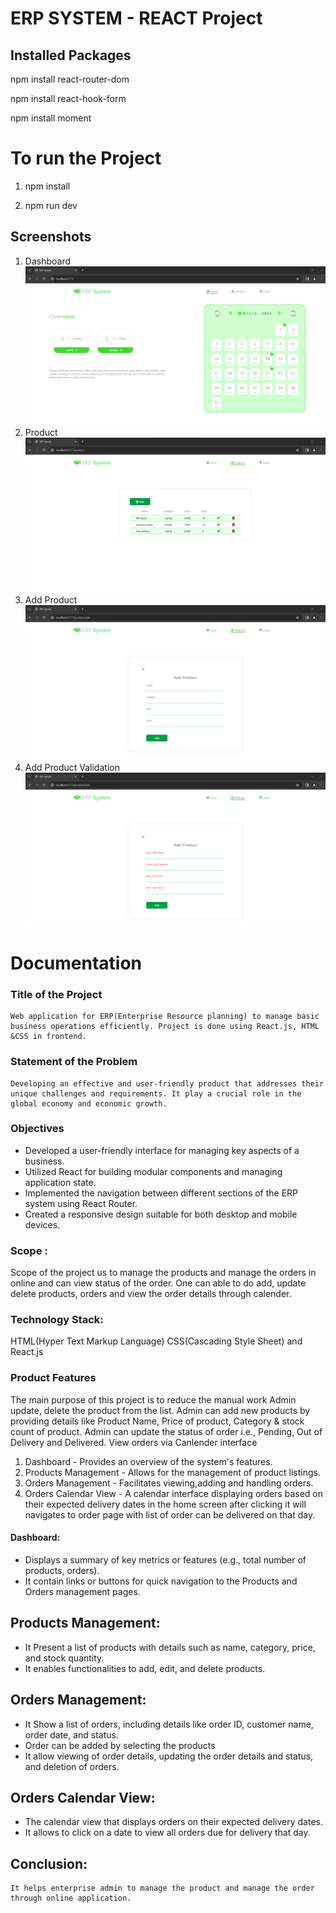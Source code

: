 # ERP SYSTEM - REACT Project

## Installed Packages

npm install react-router-dom

npm install react-hook-form

npm install moment




# To run the Project 
1. npm install

2. npm run dev 


## Screenshots 
1. Dashboard
   ![Dashboard](https://github.com/roopamogaveer/erp-system-project/blob/master/screenshots/Dashboard.png)
2. Product
   ![Product](https://github.com/roopamogaveer/erp-system-project/blob/master/screenshots/product.png)
3. Add Product
   ![Add Product](https://github.com/roopamogaveer/erp-system-project/blob/master/screenshots/add_product.png)
4. Add Product Validation
   ![Add Product Validation](https://github.com/roopamogaveer/erp-system-project/blob/master/screenshots/add_product_validation.png)

# Documentation 

### Title of the Project
	Web application for ERP(Enterprise Resource planning) to manage basic business operations efficiently. Project is done using React.js, HTML &CSS in frontend.

### Statement of the Problem
	Developing an effective and user-friendly product that addresses their unique challenges and requirements. It play a crucial role in the global economy and economic growth.

### Objectives
*	Developed a user-friendly interface for managing key aspects of a business.
*	Utilized React for building modular components and managing application state.
*	Implemented the navigation between different sections of the ERP system using React Router.
*	Created a responsive design suitable for both desktop and mobile devices.


### Scope :
Scope of the project us to manage the products and manage the orders in online and can view status of the order. One can able to do add, update delete products, orders and  view the order details through calender.


### Technology Stack:
HTML(Hyper Text Markup Language) CSS(Cascading Style Sheet) and React.js


### Product Features
The main purpose of this project is to reduce the manual work   Admin update, delete the product from the  list. Admin can add new products by providing details like Product Name, Price of product, Category & stock count of product. Admin can update the status of order i.e., Pending, Out of Delivery and Delivered. View orders via Canlender interface

1. Dashboard - Provides an overview of the system's features.
2. Products Management - Allows for the management of product listings.
3. Orders Management - Facilitates viewing,adding and handling orders.
4. Orders Calendar View - A calendar interface displaying orders based on their expected delivery dates in the home screen after clicking it will navigates to order page with list of order can be delivered on that day. 

#### Dashboard:
*	Displays a summary of key metrics or features (e.g., total number of products, orders).
*	It contain links or buttons for quick navigation to the Products and Orders management pages.


## Products Management:
*	It Present a list of products with details such as name, category, price, and stock quantity.
*	It enables functionalities to add, edit, and delete products.

## Orders Management:

*	It Show a list of orders, including details like order ID, customer name, order date, and status.
*   Order can be added by selecting the products
*	It allow viewing of order details, updating the order details and status, and deletion of orders.

## Orders Calendar View:
*	The calendar view that displays orders on their expected delivery dates.
*	It allows to click on a date to view all orders due for delivery that day.


## Conclusion:
	It helps enterprise admin to manage the product and manage the order through online application.



